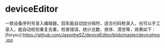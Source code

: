 # deviceEditor
一款设备序列号录入编辑器，回车能自动加分隔符，适合扫码枪录入，也可以手工录入，能自动校验重复去重，检查错误，统计总数、排序、清空等，效果如下：
[foryou]:https://github.com/JasonheSZ/deviceEditor/blob/master/deviceImg.jpg
